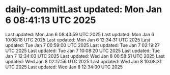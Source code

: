 # daily-commitLast updated: Mon Jan  6 08:41:13 UTC 2025
Last updated: Mon Jan  6 08:43:59 UTC 2025
Last updated: Mon Jan  6 10:08:18 UTC 2025
Last updated: Mon Jan  6 12:34:31 UTC 2025
Last updated: Tue Jan  7 00:59:00 UTC 2025
Last updated: Tue Jan  7 02:19:27 UTC 2025
Last updated: Tue Jan  7 10:08:20 UTC 2025
Last updated: Tue Jan  7 12:34:03 UTC 2025
Last updated: Wed Jan  8 00:58:51 UTC 2025
Last updated: Wed Jan  8 02:17:56 UTC 2025
Last updated: Wed Jan  8 10:08:31 UTC 2025
Last updated: Wed Jan  8 12:34:00 UTC 2025
